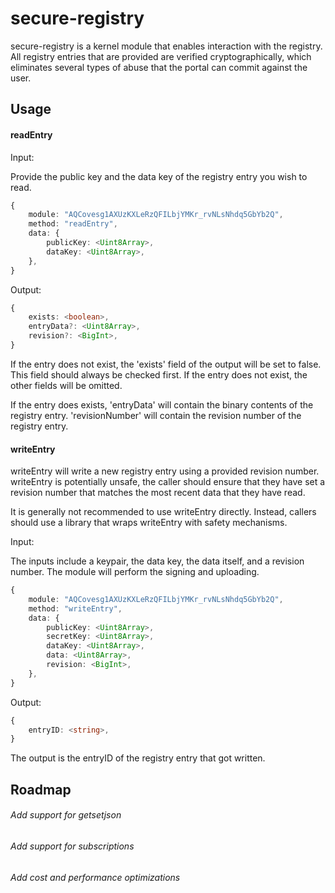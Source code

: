 # secure-registry

secure-registry is a kernel module that enables interaction with the registry.
All registry entries that are provided are verified cryptographically, which
eliminates several types of abuse that the portal can commit against the user.

## Usage

#### readEntry

Input:

Provide the public key and the data key of the registry entry you wish to read.

```ts
{
	module: "AQCovesg1AXUzKXLeRzQFILbjYMKr_rvNLsNhdq5GbYb2Q",
	method: "readEntry",
	data: {
		publicKey: <Uint8Array>,
		dataKey: <Uint8Array>,
	},
}
```

Output:

```ts
{
	exists: <boolean>,
	entryData?: <Uint8Array>,
	revision?: <BigInt>,
}
```

If the entry does not exist, the 'exists' field of the output will be set to
false. This field should always be checked first. If the entry does not exist,
the other fields will be omitted.

If the entry does exists, 'entryData' will contain the binary contents of the
registry entry. 'revisionNumber' will contain the revision number of the
registry entry.

#### writeEntry

writeEntry will write a new registry entry using a provided revision number.
writeEntry is potentially unsafe, the caller should ensure that they have set a
revision number that matches the most recent data that they have read.

It is generally not recommended to use writeEntry directly. Instead, callers
should use a library that wraps writeEntry with safety mechanisms.

Input:

The inputs include a keypair, the data key, the data itself, and a revision
number. The module will perform the signing and uploading.

```ts
{
	module: "AQCovesg1AXUzKXLeRzQFILbjYMKr_rvNLsNhdq5GbYb2Q",
	method: "writeEntry",
	data: {
		publicKey: <Uint8Array>,
		secretKey: <Uint8Array>,
		dataKey: <Uint8Array>,
		data: <Uint8Array>,
		revision: <BigInt>,
	},
}
```

Output:

```ts
{
	entryID: <string>,
}
```

The output is the entryID of the registry entry that got written.

## Roadmap

###### Add support for getsetjson

###### Add support for subscriptions

###### Add cost and performance optimizations
